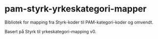 # pam-styrk-yrkeskategori-mapper
Bibliotek for mapping fra Styrk-koder til PAM-kategori-koder og omvendt.

Basert på Styrk til yrkeskategori-mapping v0.

